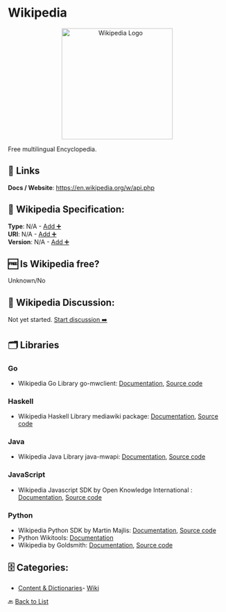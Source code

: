 # Wikipedia
<p align="center">
    <img width="256" src="https://raw.githubusercontent.com/apis-list/apis-list/main/apis/wikipedia/logo_256x256.png" alt="Wikipedia Logo"/>
</p>
Free multilingual Encyclopedia.

##  🔗 Links
**Docs / Website**: https://en.wikipedia.org/w/api.php

## 🧬 Wikipedia Specification:
**Type**: N/A - [Add ➕](https://github.com/apis-list/apis-list/edit/main/apis/wikipedia/wikipedia.yaml)  
**URI**: N/A - [Add ➕](https://github.com/apis-list/apis-list/edit/main/apis/wikipedia/wikipedia.yaml)  
**Version**: N/A - [Add ➕](https://github.com/apis-list/apis-list/edit/main/apis/wikipedia/wikipedia.yaml)

## 🆓 Is Wikipedia free?
 Unknown/No 

## 💬 Wikipedia Discussion:
Not yet started. [Start discussion ➡️](https://github.com/apis-list/apis-list/discussions/new)

## 🗂️ Libraries
### Go
- Wikipedia Go Library go-mwclient: [Documentation](https://github.com/cgt/go-mwclient), [Source code](https://github.com/cgt/go-mwclient)
### Haskell
- Wikipedia Haskell Library mediawiki package: [Documentation](http://hackage.haskell.org/package/mediawiki), [Source code](http://hackage.haskell.org/package/mediawiki)
### Java
- Wikipedia Java Library java-mwapi: [Documentation](https://github.com/wikimedia/java-mwapi), [Source code](https://github.com/wikimedia/java-mwapi)
### JavaScript
- Wikipedia Javascript SDK by Open Knowledge International : [Documentation](http://okfnlabs.org/wikipediajs/), [Source code](https://github.com/okfn/wikipediajs)
### Python
- Wikipedia Python SDK by Martin Majlis: [Documentation](https://pypi.python.org/pypi/Wikipedia-API/0.3.5), [Source code](https://github.com/martin-majlis/Wikipedia-API/)
- Python Wikitools: [Documentation](https://github.com/alexz-enwp/wikitools)
- Wikipedia by Goldsmith: [Documentation](https://pypi.python.org/pypi/wikipedia), [Source code](https://github.com/goldsmith/Wikipedia)


## 🗄️ Categories:
- [Content & Dictionaries](https://github.com/apis-list/apis-list#content--dictionaries-)- [Wiki](https://github.com/apis-list/apis-list#wiki-)

🔙  [Back to List](https://github.com/apis-list/apis-list)
